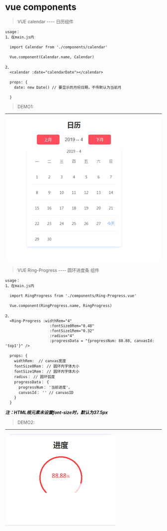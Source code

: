 # vue components

> VUE calendar ---- 日历组件
```
usage：
1、在main.js内

  import Calendar from './components/calendar'
  
  Vue.component(Calendar.name, Calendar)
  
2、
  <calendar :date="calendarDate"></calendar>
  
  props: {
    date: new Date() // 要显示的月份日期，不传默认为当前月
  
  }  
```

>DEMO1:
---
  ![avatar](/src/assets/demo1.png)
  
  
> VUE Ring-Progress ---- 圆环进度条 组件
  
  
  ```
  usage：
  1、在main.js内
  
    import RingProgress from './components/Ring-Progress.vue'
    
    Vue.component(RingProgress.name, RingProgress)
    
  2、
    <Ring-Progress :widthRem="4"
                      :fontSize0Rem="0.48"
                      :fontSize1Rem="0.32"
                      :radius="4"
                      :progressData = "{progressNum: 88.88, canvasId: 'top1'}" />
    
    props: {
      widthRem:  // canvas宽度
      fontSize0Rem： // 圆环内字体大小
      fontSize1Rem： // 圆环内字体大小
      radius： // 圆环弧度
      progressData： {
        progressNum： '当前进度'，
        canvasId： '' // canvasID
      }
    }  
  ```
  
  _**注：HTML根元素未设置font-size时，默认为37.5px**_
>DEMO2:
---
  ![avatar](/src/assets/demo2.png)
